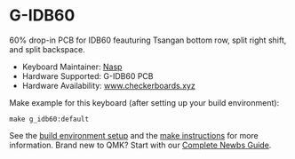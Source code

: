 # G-IDB60 

60% drop-in PCB for IDB60 feauturing Tsangan bottom row, split right shift, and split backspace. 

- Keyboard Maintainer: [Nasp](https://github.com/npspears)
- Hardware Supported: G-IDB60 PCB
- Hardware Availability: www.checkerboards.xyz

Make example for this keyboard (after setting up your build environment):

    make g_idb60:default

See the [build environment setup](https://docs.qmk.fm/#/getting_started_build_tools) and the [make instructions](https://docs.qmk.fm/#/getting_started_make_guide) for more information. Brand new to QMK? Start with our [Complete Newbs Guide](https://docs.qmk.fm/#/newbs).
